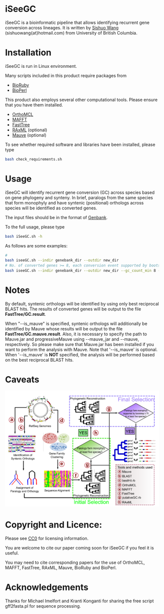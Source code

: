 # iSeeGC

iSeeGC is a bioinformatic pipeline that allows identifying recurrent gene conversion across lineages. It is written by [Sishuo Wang](http://www.researcherid.com/rid/F-8081-2015) (sishuowang{at}hotmail.com) from University of British Columbia.

# Installation
iSeeGC is run in Linux environment.

Many scripts included in this product require packages from
* [BioRuby](http://bioruby.org)
* [BioPerl](http://bioperl.org)

This product also employs several other computational tools. Please ensure that you have them installed.
* [OrthoMCL](http://orthomcl.org/orthomcl/) 
* [MAFFT](http://mafft.cbrc.jp/alignment/software/)
* [FastTree](http://darlinglab.org/blog/2015/03/23/not-so-fast-fasttree.html)
* [RAxML](https://sco.h-its.org/exelixis/software.html) (optional)
* [Mauve](http://darlinglab.org/mauve/mauve.html) (optional)


To see whether required software and libraries have been installed, please type 
```bash
bash check_requirements.sh
```

# Usage
iSeeGC will identify recurrent gene conversion (GC) across species based on gene phylogeny and synteny. In brief, paralogs from the same species that form monophyly and have syntenic (positional) orthologs across species will be identified as converted genes.

The input files should be in the format of [Genbank](https://www.ncbi.nlm.nih.gov/genbank/).

To the full usage, please type 
```bash
bash iSeeGC.sh -h
```

As follows are some examples:
```bash
#
bash iseeGC.sh --indir genebank_dir --outdir new_dir
# No. of converted genes >= 8, each conversion event supported by bootstrap >= 0.9
bash iseeGC.sh --indir genebank_dir --outdir new_dir --gc_count_min 8 --bootstrap 0.9
```

# Notes
By default, syntenic orthologs will be identified by using only best reciprocal BLAST hits. The results of converted genes will be output to the file **FastTree/GC.result**.

When "--is_mauve" is specified, syntenic orthologs will additionally be identified by Mauve whose results will be output to the file **FastTree/GC.mauve.result**. Also, it is necessary to specify the path to Mauve.jar and progressiveMauve using --mauve_jar and --mauve, respectively. So please make sure that Mauve.jar has been installed if you want to perform the analysis with Mauve. Note that '--is_mauve' is optional. When '--is_mauve' is **NOT** specified, the analysis will be performed based on the best reciprocal BLAST hits.

# Caveats
![img-w100](images/Flowchart.png)

# Copyright and Licence:
Please see [CC0](https://creativecommons.org/share-your-work/public-domain/cc0/) for licensing information.

You are welcome to cite our paper coming soon for iSeeGC if you feel it is useful.

You may need to cite corresponding papers for the use of OrthoMCL, MAFFT, FastTree, RAxML, Mauve, BioRuby and BioPerl.

# Acknowledgements
Thanks for Michael Imelfort and Kranti Konganti for sharing the free script gff2fasta.pl for sequence processing.


